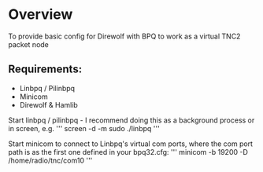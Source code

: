 # Overview

To provide basic config for Direwolf with BPQ to work as a virtual TNC2 packet node

## Requirements:
- Linbpq / Pilinbpq
- Minicom
- Direwolf & Hamlib

Start linbpq / pilinbpq - I recommend doing this as a background process or in screen, e.g. 
'''
screen -d -m sudo ./linbpq
'''

Start minicom to connect to Linbpq's virtual com ports, where the com port path is as the first one defined in your bpq32.cfg:
'''
minicom -b 19200 -D /home/radio/tnc/com10
'''
